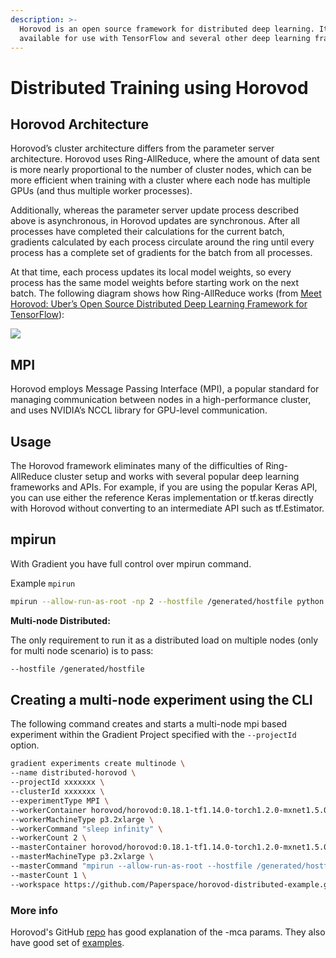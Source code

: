 ```yaml
---
description: >-
  Horovod is an open source framework for distributed deep learning. It is
  available for use with TensorFlow and several other deep learning frameworks
---
```


# Distributed Training using Horovod

## Horovod Architecture

Horovod’s cluster architecture differs from the parameter server architecture. Horovod uses Ring-AllReduce, where the amount of data sent is more nearly proportional to the number of cluster nodes, which can be more efficient when training with a cluster where each node has multiple GPUs \(and thus multiple worker processes\).

Additionally, whereas the parameter server update process described above is asynchronous, in Horovod updates are synchronous. After all processes have completed their calculations for the current batch, gradients calculated by each process circulate around the ring until every process has a complete set of gradients for the batch from all processes.

At that time, each process updates its local model weights, so every process has the same model weights before starting work on the next batch. The following diagram shows how Ring-AllReduce works \(from [Meet Horovod: Uber’s Open Source Distributed Deep Learning Framework for TensorFlow](https://eng.uber.com/horovod/)\):

![](https://d2908q01vomqb2.cloudfront.net/f1f836cb4ea6efb2a0b1b99f41ad8b103eff4b59/2019/08/28/distributed-tensorflow-sagemaker-2.gif)

## MPI 

Horovod employs Message Passing Interface \(MPI\), a popular standard for managing communication between nodes in a high-performance cluster, and uses NVIDIA’s NCCL library for GPU-level communication.

## Usage

The Horovod framework eliminates many of the difficulties of Ring-AllReduce cluster setup and works with several popular deep learning frameworks and APIs. For example, if you are using the popular Keras API, you can use either the reference Keras implementation or tf.keras directly with Horovod without converting to an intermediate API such as tf.Estimator.

## mpirun

With Gradient you have full control over mpirun command.

Example `mpirun`

```bash
mpirun --allow-run-as-root -np 2 --hostfile /generated/hostfile python main.py 
```

**Multi-node Distributed:**

The only requirement to run it as a distributed load on multiple nodes \(only for multi node scenario\) is to pass:

```bash
--hostfile /generated/hostfile
```

## Creating a multi-node experiment using the CLI

The following command creates and starts a multi-node mpi based experiment within the Gradient Project specified with the `--projectId` option.  

```bash
gradient experiments create multinode \
--name distributed-horovod \
--projectId xxxxxxx \
--clusterId xxxxxxx \
--experimentType MPI \
--workerContainer horovod/horovod:0.18.1-tf1.14.0-torch1.2.0-mxnet1.5.0-py3.6 \
--workerMachineType p3.2xlarge \
--workerCommand "sleep infinity" \
--workerCount 2 \
--masterContainer horovod/horovod:0.18.1-tf1.14.0-torch1.2.0-mxnet1.5.0-py3.6 \
--masterMachineType p3.2xlarge \
--masterCommand "mpirun --allow-run-as-root --hostfile /generated/hostfile -bind-to none -map-by slot -mca pml ob1 -mca btl ^openib python main.py"  \
--masterCount 1 \
--workspace https://github.com/Paperspace/horovod-distributed-example.git \
```

### More info

Horovod's GitHub [repo](https://github.com/horovod/horovod/) has good explanation of the -mca params. They also have good set of [examples](https://github.com/horovod/horovod/tree/master/examples).

